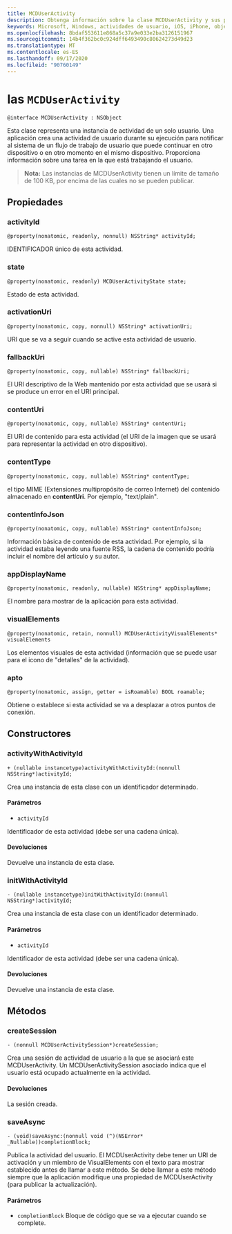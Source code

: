 ```yaml
---
title: MCDUserActivity
description: Obtenga información sobre la clase MCDUserActivity y sus propiedades. Esta clase representa una instancia de actividad de un solo usuario.
keywords: Microsoft, Windows, actividades de usuario, iOS, iPhone, objectiveC, dispositivos conectados, proyecto Roma
ms.openlocfilehash: 8bdaf553611e868a5c37a9e033e2ba3126151967
ms.sourcegitcommit: 14b4f362bc0c924dff6493490c80624273d49d23
ms.translationtype: MT
ms.contentlocale: es-ES
ms.lasthandoff: 09/17/2020
ms.locfileid: "90760149"
---
```

# <a name="class-mcduseractivity"></a>las `MCDUserActivity`

```
@interface MCDUserActivity : NSObject
```

Esta clase representa una instancia de actividad de un solo usuario. Una aplicación crea una actividad de usuario durante su ejecución para notificar al sistema de un flujo de trabajo de usuario que puede continuar en otro dispositivo o en otro momento en el mismo dispositivo. Proporciona información sobre una tarea en la que está trabajando el usuario.

>**Nota:** Las instancias de MCDUserActivity tienen un límite de tamaño de 100 KB, por encima de las cuales no se pueden publicar.

## <a name="properties"></a>Propiedades

### <a name="activityid"></a>activityId
`@property(nonatomic, readonly, nonnull) NSString* activityId;`

IDENTIFICADOR único de esta actividad.

### <a name="state"></a>state
`@property(nonatomic, readonly) MCDUserActivityState state;`

Estado de esta actividad.

### <a name="activationuri"></a>activationUri
`@property(nonatomic, copy, nonnull) NSString* activationUri;`

URI que se va a seguir cuando se active esta actividad de usuario.

### <a name="fallbackuri"></a>fallbackUri
`@property(nonatomic, copy, nullable) NSString* fallbackUri;`

El URI descriptivo de la Web mantenido por esta actividad que se usará si se produce un error en el URI principal.

### <a name="contenturi"></a>contentUri
`@property(nonatomic, copy, nullable) NSString* contentUri;`

El URI de contenido para esta actividad (el URI de la imagen que se usará para representar la actividad en otro dispositivo).

### <a name="contenttype"></a>contentType
`@property(nonatomic, copy, nullable) NSString* contentType;`

el tipo MIME (Extensiones multipropósito de correo Internet) del contenido almacenado en **contentUri**. Por ejemplo, "text/plain".

### <a name="contentinfojson"></a>contentInfoJson
`@property(nonatomic, copy, nullable) NSString* contentInfoJson;`

Información básica de contenido de esta actividad. Por ejemplo, si la actividad estaba leyendo una fuente RSS, la cadena de contenido podría incluir el nombre del artículo y su autor.

### <a name="appdisplayname"></a>appDisplayName
`@property(nonatomic, readonly, nullable) NSString* appDisplayName;`

El nombre para mostrar de la aplicación para esta actividad.

### <a name="visualelements"></a>visualElements
`@property(nonatomic, retain, nonnull) MCDUserActivityVisualElements* visualElements`

Los elementos visuales de esta actividad (información que se puede usar para el icono de "detalles" de la actividad).

### <a name="roamable"></a>apto
`@property(nonatomic, assign, getter = isRoamable) BOOL roamable;`

Obtiene o establece si esta actividad se va a desplazar a otros puntos de conexión.

## <a name="constructors"></a>Constructores

### <a name="activitywithactivityid"></a>activityWithActivityId
`+ (nullable instancetype)activityWithActivityId:(nonnull NSString*)activityId;`

Crea una instancia de esta clase con un identificador determinado.

#### <a name="parameters"></a>Parámetros
* `activityId` 

Identificador de esta actividad (debe ser una cadena única).

#### <a name="returns"></a>Devoluciones
Devuelve una instancia de esta clase.

### <a name="initwithactivityid"></a>initWithActivityId
`- (nullable instancetype)initWithActivityId:(nonnull NSString*)activityId;`

Crea una instancia de esta clase con un identificador determinado.

#### <a name="parameters"></a>Parámetros
* `activityId`

Identificador de esta actividad (debe ser una cadena única).

#### <a name="returns"></a>Devoluciones
Devuelve una instancia de esta clase.

## <a name="methods"></a>Métodos

### <a name="createsession"></a>createSession
`- (nonnull MCDUserActivitySession*)createSession;`

Crea una sesión de actividad de usuario a la que se asociará este MCDUserActivity. Un MCDUserActivitySession asociado indica que el usuario está ocupado actualmente en la actividad.

#### <a name="returns"></a>Devoluciones
La sesión creada.

### <a name="saveasync"></a>saveAsync
`- (void)saveAsync:(nonnull void (^)(NSError* _Nullable))completionBlock;`

Publica la actividad del usuario. El MCDUserActivity debe tener un URI de activación y un miembro de VisualElements con el texto para mostrar establecido antes de llamar a este método. Se debe llamar a este método siempre que la aplicación modifique una propiedad de MCDUserActivity (para publicar la actualización).

#### <a name="parameters"></a>Parámetros
* `completionBlock` Bloque de código que se va a ejecutar cuando se complete.